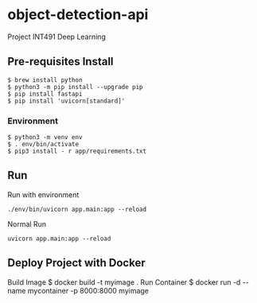 # object-detection-api
Project INT491 Deep Learning

## Pre-requisites Install
````
$ brew install python
$ python3 -m pip install --upgrade pip
$ pip install fastapi
$ pip install 'uvicorn[standard]'
````
### Environment
````
$ python3 -m venv env
$ . env/bin/activate
$ pip3 install - r app/requirements.txt
````
## Run
Run with environment
````
./env/bin/uvicorn app.main:app --reload
````
Normal Run
````
uvicorn app.main:app --reload
````
## Deploy Project with Docker
Build Image
$ docker build -t myimage .
Run Container
$ docker run -d --name mycontainer -p 8000:8000 myimage
````
